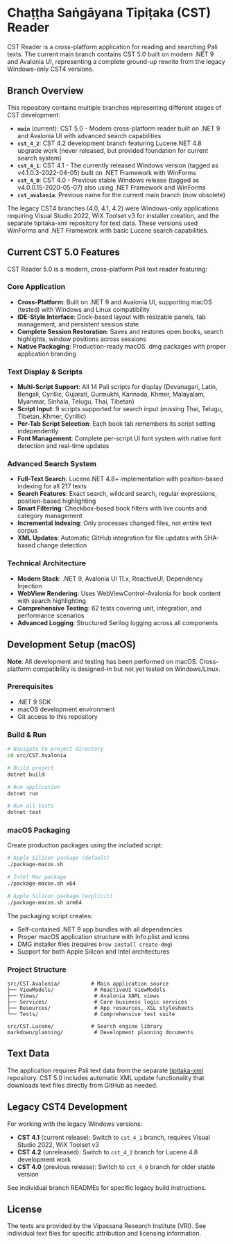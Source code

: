 # Chaṭṭha Saṅgāyana Tipiṭaka (CST) Reader

CST Reader is a cross-platform application for reading and searching Pali texts. The current main branch contains CST 5.0 built on modern .NET 9 and Avalonia UI, representing a complete ground-up rewrite from the legacy Windows-only CST4 versions.

## Branch Overview

This repository contains multiple branches representing different stages of CST development:

- **`main`** (current): CST 5.0 - Modern cross-platform reader built on .NET 9 and Avalonia UI with advanced search capabilities
- **`cst_4_2`**: CST 4.2 development branch featuring Lucene.NET 4.8 upgrade work (never released, but provided foundation for current search system)
- **`cst_4_1`**: CST 4.1 - The currently released Windows version (tagged as v4.1.0.3-2022-04-05) built on .NET Framework with WinForms
- **`cst_4_0`**: CST 4.0 - Previous stable Windows release (tagged as v4.0.0.15-2020-05-07) also using .NET Framework and WinForms
- **`cst_avalonia`**: Previous name for the current main branch (now obsolete)

The legacy CST4 branches (4.0, 4.1, 4.2) were Windows-only applications requiring Visual Studio 2022, WiX Toolset v3 for installer creation, and the separate tipitaka-xml repository for text data. These versions used WinForms and .NET Framework with basic Lucene search capabilities.

## Current CST 5.0 Features

CST Reader 5.0 is a modern, cross-platform Pali text reader featuring:

### Core Application
- **Cross-Platform**: Built on .NET 9 and Avalonia UI, supporting macOS (tested) with Windows and Linux compatibility
- **IDE-Style Interface**: Dock-based layout with resizable panels, tab management, and persistent session state
- **Complete Session Restoration**: Saves and restores open books, search highlights, window positions across sessions
- **Native Packaging**: Production-ready macOS .dmg packages with proper application branding

### Text Display & Scripts
- **Multi-Script Support**: All 14 Pali scripts for display (Devanagari, Latin, Bengali, Cyrillic, Gujarati, Gurmukhi, Kannada, Khmer, Malayalam, Myanmar, Sinhala, Telugu, Thai, Tibetan)
- **Script Input**: 9 scripts supported for search input (missing Thai, Telugu, Tibetan, Khmer, Cyrillic)
- **Per-Tab Script Selection**: Each book tab remembers its script setting independently
- **Font Management**: Complete per-script UI font system with native font detection and real-time updates

### Advanced Search System
- **Full-Text Search**: Lucene.NET 4.8+ implementation with position-based indexing for all 217 texts
- **Search Features**: Exact search, wildcard search, regular expressions, position-based highlighting
- **Smart Filtering**: Checkbox-based book filters with live counts and category management
- **Incremental Indexing**: Only processes changed files, not entire text corpus
- **XML Updates**: Automatic GitHub integration for file updates with SHA-based change detection

### Technical Architecture
- **Modern Stack**: .NET 9, Avalonia UI 11.x, ReactiveUI, Dependency Injection
- **WebView Rendering**: Uses WebViewControl-Avalonia for book content with search highlighting
- **Comprehensive Testing**: 62 tests covering unit, integration, and performance scenarios
- **Advanced Logging**: Structured Serilog logging across all components

## Development Setup (macOS)

**Note**: All development and testing has been performed on macOS. Cross-platform compatibility is designed-in but not yet tested on Windows/Linux.

### Prerequisites
- .NET 9 SDK
- macOS development environment
- Git access to this repository

### Build & Run
```bash
# Navigate to project directory
cd src/CST.Avalonia

# Build project
dotnet build

# Run application
dotnet run

# Run all tests
dotnet test
```

### macOS Packaging
Create production packages using the included script:
```bash
# Apple Silicon package (default)
./package-macos.sh

# Intel Mac package
./package-macos.sh x64

# Apple Silicon package (explicit)
./package-macos.sh arm64
```

The packaging script creates:
- Self-contained .NET 9 app bundles with all dependencies
- Proper macOS application structure with Info.plist and icons
- DMG installer files (requires `brew install create-dmg`)
- Support for both Apple Silicon and Intel architectures

### Project Structure
```
src/CST.Avalonia/          # Main application source
├── ViewModels/             # ReactiveUI ViewModels
├── Views/                  # Avalonia XAML views
├── Services/               # Core business logic services
├── Resources/              # App resources, XSL stylesheets
└── Tests/                  # Comprehensive test suite

src/CST.Lucene/            # Search engine library
markdown/planning/          # Development planning documents
```

## Text Data
The application requires Pali text data from the separate [tipitaka-xml](https://github.com/VipassanaTech/tipitaka-xml) repository. CST 5.0 includes automatic XML update functionality that downloads text files directly from GitHub as needed.

## Legacy CST4 Development
For working with the legacy Windows versions:
- **CST 4.1** (current release): Switch to `cst_4_1` branch, requires Visual Studio 2022, WiX Toolset v3
- **CST 4.2** (unreleased): Switch to `cst_4_2` branch for Lucene 4.8 development work
- **CST 4.0** (previous release): Switch to `cst_4_0` branch for older stable version

See individual branch READMEs for specific legacy build instructions.

## License
The texts are provided by the Vipassana Research Institute (VRI). See individual text files for specific attribution and licensing information.


